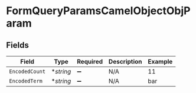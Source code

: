 # FormQueryParamsCamelObjectObjParam


## Fields

| Field              | Type               | Required           | Description        | Example            |
| ------------------ | ------------------ | ------------------ | ------------------ | ------------------ |
| `EncodedCount`     | **string*          | :heavy_minus_sign: | N/A                | 11                 |
| `EncodedTerm`      | **string*          | :heavy_minus_sign: | N/A                | bar                |